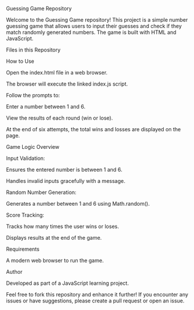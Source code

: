 
Guessing Game Repository

Welcome to the Guessing Game repository! This project is a simple number guessing game that allows users to input their guesses and check if they match randomly generated numbers. The game is built with HTML and JavaScript.

Files in this Repository


How to Use

Open the index.html file in a web browser.

The browser will execute the linked index.js script.

Follow the prompts to:

Enter a number between 1 and 6.

View the results of each round (win or lose).

At the end of six attempts, the total wins and losses are displayed on the page.

Game Logic Overview

Input Validation:

Ensures the entered number is between 1 and 6.

Handles invalid inputs gracefully with a message.

Random Number Generation:

Generates a number between 1 and 6 using Math.random().

Score Tracking:

Tracks how many times the user wins or loses.

Displays results at the end of the game.

Requirements

A modern web browser to run the game.



Author

Developed as part of a JavaScript learning project.

Feel free to fork this repository and enhance it further! If you encounter any issues or have suggestions, please create a pull request or open an issue.

